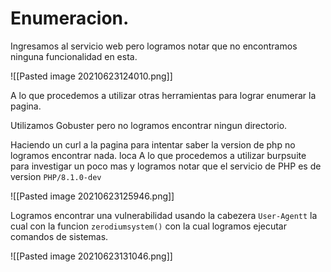 # Enumeracion.
Ingresamos al servicio web pero logramos notar que no encontramos ninguna funcionalidad en esta.

![[Pasted image 20210623124010.png]]

A lo que procedemos a utilizar otras herramientas para lograr enumerar la pagina.

Utilizamos Gobuster pero no logramos encontrar ningun directorio.

Haciendo un curl a la pagina para intentar saber la version de php no logramos encontrar nada.
loca
A lo que procedemos a utilizar burpsuite para investigar un poco mas y logramos notar que el servicio de PHP es de version `PHP/8.1.0-dev`

![[Pasted image 20210623125946.png]]

Logramos encontrar una vulnerabilidad usando la cabezera `User-Agentt` la cual con la funcion `zerodiumsystem()` con la cual logramos ejecutar comandos de sistemas.

![[Pasted image 20210623131046.png]]